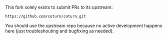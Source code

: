 This fork solely exists to submit PRs to its upstream:

	https://github.com/coturn/coturn.git

You should use the upstream repo because no active development happens
here (just troubleshouting and bugfixing as needed).
